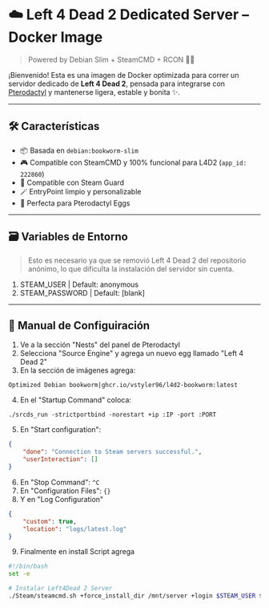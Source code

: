 # ☁️ Left 4 Dead 2 Dedicated Server – Docker Image

> Powered by Debian Slim + SteamCMD  + RCON 🌈🫧

¡Bienvenido! Esta es una imagen de Docker optimizada para correr un servidor dedicado de **Left 4 Dead 2**, pensada para integrarse con [Pterodactyl](https://pterodactyl.io) y mantenerse ligera, estable y bonita ✨.

---

## 🛠️ Características

- 📦 Basada en `debian:bookworm-slim`
- 🎮 Compatible con SteamCMD y 100% funcional para L4D2 (`app_id: 222860`)
- 🔐 Compatible con Steam Guard
- 🪄 EntryPoint limpio y personalizable
- 🐣 Perfecta para Pterodactyl Eggs

---

## 🗃️ Variables de Entorno
> Esto es necesario ya que se removió Left 4 Dead 2 del repositorio anónimo, lo que dificulta la instalación
> del servidor sin cuenta.

1. STEAM_USER     | Default: anonymous
2. STEAM_PASSWORD | Default: [blank]

---

## 🚀 Manual de Configuiración
1. Ve a la sección "Nests" del panel de Pterodactyl
2. Selecciona "Source Engine" y agrega un nuevo egg llamado "Left 4 Dead 2"
3. En la sección de imágenes agrega:
```
Optimized Debian bookworm|ghcr.io/vstyler96/l4d2-bookworm:latest
```
4. En el "Startup Command" coloca:
```
./srcds_run -strictportbind -norestart +ip :IP -port :PORT
```
5. En "Start configuration":
```json
{
    "done": "Connection to Steam servers successful.",
    "userInteraction": []
}
```
6. En "Stop Command": `^C`
7. En "Configuration Files": `{}`
8. Y en "Log Configuration"
```json
{
    "custom": true,
    "location": "logs/latest.log"
}
```
9. Finalmente en install Script agrega
```bash
#!/bin/bash
set -e

# Instalar Left4Dead 2 Server
./Steam/steamcmd.sh +force_install_dir /mnt/server +login $STEAM_USER $STEAM_PASSWORD +app_update 222860 validate +quit
```